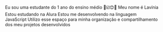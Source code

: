 Eu sou uma estudante do 1 ano do ensino médio 🥇☑️😊🐺
Meu nome é Lavínia
Estou estudando na Alura
Estou me desenvolvendo na linguagem JavaScript
Utilizo esse espaço para minha organização e compartilhamento dos meu projetos desenvolvidos



